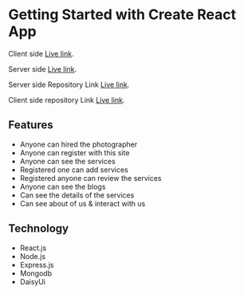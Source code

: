 # Getting Started with Create React App

Client side [Live link](https://service-review-78368.web.app/).

Server side [Live link](https://b6a11-service-review-server-side-one.vercel.app/).

Server side Repository Link [Live link](https://github.com/Porgramming-Hero-web-course/b6a11-service-review-server-side-saiful9122113/).

Client side repository Link [Live link](https://github.com/Porgramming-Hero-web-course/b6a11-service-review-client-side-saiful9122113/).

## Features
* Anyone can hired the photographer
* Anyone can register with this site
* Anyone can see the services 
* Registered one can add services
* Registered anyone can review the services
* Anyone can see the blogs
* Can see the details of the services
* Can see about of us & interact with us

## Technology
* React.js
* Node.js
* Express.js
* Mongodb
* DaisyUi




